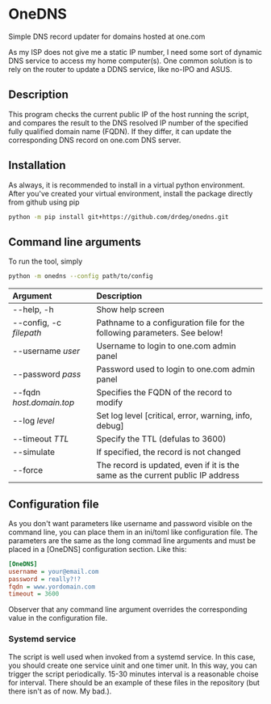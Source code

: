 # OneDNS

Simple DNS record updater for domains hosted at one.com

As my ISP does not give me a static IP number, I need some sort of dynamic DNS service to access my
home computer(s). One common solution is to rely on the router to update a DDNS service, like no-IPO
and ASUS.

## Description

This program checks the current public IP of the host running the script, and compares the result
to the DNS resolved IP number of the specified fully qualified domain name (FQDN). If they differ,
it can update the corresponding DNS record on one.com DNS server.

## Installation

As always, it is recommended to install in a virtual python environment.
After you've created your virtual environment, install the package
directly from github using pip

```bash
python -m pip install git+https://github.com/drdeg/onedns.git
```

## Command line arguments

To run the tool, simply

```bash
python -m onedns --config path/to/config
```

|  Argument                | Description                                                                     |
| :---                     | :---                                                                            |
| --help, -h               | Show help screen                                                                |
| --config, -c *filepath*  | Pathname to a configuration file for the following parameters. See below!       | 
| --username *user*        | Username to login to one.com admin panel                                        |
| --password *pass*        | Password used to login to one.com admin panel                                   |
| --fqdn *host.domain.top* | Specifies the FQDN of the record to modify                                      |
| --log *level*            | Set log level [critical, error, warning, info, debug]                           |
| --timeout *TTL*          | Specify the TTL (defulas to 3600)                                               |
| --simulate               | If specified, the record is not changed                                         |
| --force                  | The record is updated, even if it is the same as the current public IP address  |

## Configuration file

As you don't want parameters like username and password visible on the command line, you can place them in
an ini/toml like configuration file. The parameters are the same as the long commad line arguments and must
be placed in a [OneDNS] configuration section. Like this:

```ini
[OneDNS]
username = your@email.com
password = really?!?
fqdn = www.yordomain.com
timeout = 3600
```

Observer that any command line argument overrides the corresponding value
in the configuration file.

### Systemd service

The script is well used when invoked from a systemd service. In this case, you should create one service
uinit and one timer unit. In this way, you can trigger the script periodically. 15-30 minutes interval is
a reasonable choise for interval. There should be an example of these files in the repository (but there
isn't as of now. My bad.).
